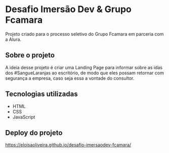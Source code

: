 # Desafio Imersão Dev & Grupo Fcamara
Projeto criado para o processo seletivo do Grupo Fcamara em parceria com a Alura.
## Sobre o projeto
A ideia desse projeto é criar uma Landing Page para informar sobre as idas dos #SangueLaranjas ao escritório, de modo que eles possam retornar com segurança a empresa, caso seja essa a vontade do consultor.

## Tecnologias utilizadas
- HTML
- CSS
- JavaScript

## Deploy do projeto
https://eloisaoliveira.github.io/desafio-imersaodev-fcamara/
